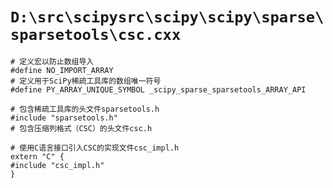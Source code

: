 # `D:\src\scipysrc\scipy\scipy\sparse\sparsetools\csc.cxx`

```
# 定义宏以防止数组导入
#define NO_IMPORT_ARRAY
# 定义用于SciPy稀疏工具库的数组唯一符号
#define PY_ARRAY_UNIQUE_SYMBOL _scipy_sparse_sparsetools_ARRAY_API

# 包含稀疏工具库的头文件sparsetools.h
#include "sparsetools.h"
# 包含压缩列格式（CSC）的头文件csc.h

# 使用C语言接口引入CSC的实现文件csc_impl.h
extern "C" {
#include "csc_impl.h"
}
```